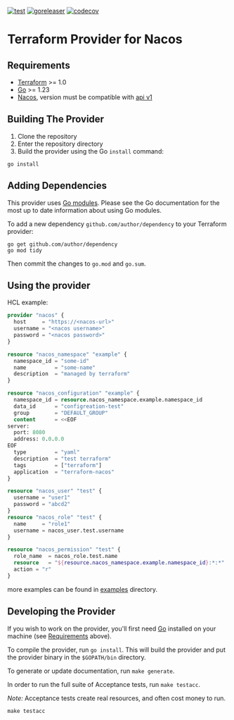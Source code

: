 [![test](https://github.com/joelee2012/terraform-provider-nacos/actions/workflows/test.yml/badge.svg)](https://github.com/joelee2012/terraform-provider-nacos/actions/workflows/test.yml)
[![goreleaser](https://github.com/joelee2012/terraform-provider-nacos/actions/workflows/release.yml/badge.svg)](https://github.com/joelee2012/terraform-provider-nacos/actions/workflows/release.yml)
[![codecov](https://codecov.io/gh/joelee2012/terraform-provider-nacos/graph/badge.svg?token=PY470EX7J6)](https://codecov.io/gh/joelee2012/terraform-provider-nacos)


# Terraform Provider for Nacos


## Requirements

- [Terraform](https://developer.hashicorp.com/terraform/downloads) >= 1.0
- [Go](https://golang.org/doc/install) >= 1.23
- [Nacos](https://nacos.io/), version must be compatible with [api v1](https://nacos.io/docs/v1/open-api/?spm=5238cd80.2ef5001f.0.0.3f613b7cibLcyN)

## Building The Provider

1. Clone the repository
1. Enter the repository directory
1. Build the provider using the Go `install` command:

```shell
go install
```

## Adding Dependencies

This provider uses [Go modules](https://github.com/golang/go/wiki/Modules).
Please see the Go documentation for the most up to date information about using Go modules.

To add a new dependency `github.com/author/dependency` to your Terraform provider:

```shell
go get github.com/author/dependency
go mod tidy
```

Then commit the changes to `go.mod` and `go.sum`.

## Using the provider

HCL example:
```terraform
provider "nacos" {
  host     = "https://<nacos-url>"
  username = "<nacos username>"
  password = "<nacos password>"
}

resource "nacos_namespace" "example" {
  namespace_id = "some-id"
  name         = "some-name"
  description  = "managed by terraform"
}

resource "nacos_configuration" "example" {
  namespace_id = resource.nacos_namespace.example.namespace_id
  data_id      = "configreation-test"
  group        = "DEFAULT_GROUP"
  content      = <<EOF
server:
  port: 8080
  address: 0.0.0.0
EOF
  type         = "yaml"
  description  = "test terraform"
  tags         = ["terraform"]
  application  = "terraform-nacos"
}

resource "nacos_user" "test" {
  username = "user1"
  password = "abcd2"
}
resource "nacos_role" "test" {
  name     = "role1"
  username = nacos_user.test.username
}

resource "nacos_permission" "test" {
  role_name  = nacos_role.test.name
  resource   = "${resource.nacos_namespace.example.namespace_id}:*:*"
  action = "r"
}

```

more examples can be found in [examples](examples) directory.

## Developing the Provider

If you wish to work on the provider, you'll first need [Go](http://www.golang.org) installed on your machine (see [Requirements](#requirements) above).

To compile the provider, run `go install`. This will build the provider and put the provider binary in the `$GOPATH/bin` directory.

To generate or update documentation, run `make generate`.

In order to run the full suite of Acceptance tests, run `make testacc`.

*Note:* Acceptance tests create real resources, and often cost money to run.

```shell
make testacc
```

